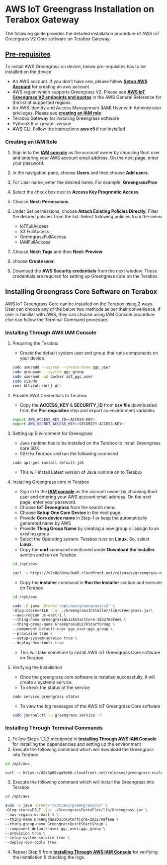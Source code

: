 # AWS IoT Greengrass Installation on Terabox Gateway

The following guide provides the detailed installation procedure of AWS IoT Greengrass V2 Core software on Terabox Gateway. 

## [**Pre-requisites**](#pre-requisites)

To install AWS Greengrass on device, below pre-requisites has to be installed on the device

- An AWS account. If you don't have one, please follow [**Setup AWS Account**](https://docs.aws.amazon.com/greengrass/v2/developerguide/getting-started.html#getting-started-set-up-aws-account) for creating an aws account
- AWS region which supports Greengrass V2. Please see [**AWS IoT Greengrass V2 endpoints and quotas**](https://docs.aws.amazon.com/general/latest/gr/greengrassv2.html) in the AWS General Reference for the list of supported regions.
- An AWS Identity and Access Management (IAM) User with Administrator privileges. Please see [**creating an IAM role**](#creating-an-iam-role) 
- Terabox Gateway for installing Greengrass software
- Python3.6 or greater version
- AWS CLI. Follow the instructions [**aws cli**](https://docs.aws.amazon.com/cli/latest/userguide/getting-started-install.html) if not installed



### Creating an IAM Role

1. Sign in to the [**IAM console**](https://console.aws.amazon.com/iam/) as the account owner by choosing Root user and entering your AWS account email address. On the next page, enter your password.

2. In the navigation pane, choose **Users** and then choose **Add users**.

3. For User name, enter the desired name. For example, **GreengrassProv**

4. Select the check box next to **Access Key Progrmatic Access**. 

5. Choose **Next: Permissions**.

6. Under Set permissions, choose **Attach Existing Policies Directly**. Filter the desired policies from the list. Select following policies from the menu
    - IoTFullAccess
    - S3 FullAccess
    - GreengrassFullAccess
    - IAMFullAccess

7. Choose **Next: Tags** and then **Next: Preview**.
8. choose **Create user**.
9. Download the **AWS Security credentials** from the next window. These credentials are required for setting up Greengrass core on the Terabox.

## Installing Greengrass Core Software on Terabox
 AWS IoT Greengrass Core can be installed on the Terabox using 2 ways.
 User can choose any of the below two methods as per their convenience, if user is familiar with AWS, they can choose using IAM Console procedure else can follow the Terminal Command procedure.

### **Installing Through AWS IAM Console**

1. Preparing the Terabox
    - Create the default system user and group that runs components on your device.
    ```bash
    sudo useradd --system --create-home ggc_user
    sudo groupadd --system ggc_group
    sudo usermod -aG docker idt_ggc_user
    sudo visudo
    root ALL=(ALL:ALL) ALL
    ```
2. Provide AWS Credentials to Terabox
    - Copy the **ACCESS_KEY** & **SECURITY_ID** from **csv file** downloaded from the **Pre-requisites** step and export as environment variables
    ```bash
    export AWS_ACCESS_KEY_ID=<ACCESS-KEY>
    export AWS_SECRET_ACCESS_KEY=<SECURITY-ACCESS-KEY>
    ```
3. Setting up Environment for Greengrass
    - Java runtime has to be installed on the Terabox to install Greengrass core SDK. 
    - SSH to Terabox and run the following command
    ```bash
    sudo apt-get install default-jdk
    ```
    - This will install Latest version of Java runtime on to Terabox

4. Installing Greengrass core in Terabox
    - Sign in to the [**IAM console**](https://console.aws.amazon.com/iam/) as the account owner by choosing Root user and entering your AWS account email address. On the next page, enter your password.
    - Choose **IoT Greengrass** from the search menu
    - Choose **Setup One Core Device** in the next page. 
    - Provide **Core device name** in Step-1 or keep the automatically generated name by AWS
    - Provide **Thing Group Name** by creating a new group or assign to an existing group
    - Select the Operating system. Terabox runs on **Linux**. So, select **Linux**.
    - Copy the **curl** command mentioned under **Download the Installer** section and run on Terabox
    ```bash
    cd /opt/aws

    curl -s https://d2s8p88vqu9w66.cloudfront.net/releases/greengrass-nucleus-latest.zip > greengrass-nucleus-latest.zip && unzip greengrass-nucleus-latest.zip -d GreengrassInstaller
    ```
    - Copy the **installer** command in **Run the Installer** section and execute on Terabox
    ```bash
    cd /opt/aws

    sudo -E java -Droot="/opt/aws/greengrass/v2" \
    -Dlog.store=FILE -jar ./GreengrassInstaller/lib/Greengrass.jar\
    --aws-region us-east-1 \
    --thing-name GreengrassQuickStartCore-183270afee6 \
    --thing-group-name GreengrassQuickStartGroup \
    --component-default-user ggc_user:ggc_group \
    --provision true \
    --setup-system-service true \
    --deploy-dev-tools true
    ```
    - This will take sometime to install AWS IoT Greengrass Core software on Terabox
5. Verifying the Installation
    - Once the greengrass core software is installed successfully, it will create a systemd service.
    - To check the status of the service
    ```bash
    sudo service greengrass status
    ```
    - To view the log messages of the AWS IoT Greengrass Core software
    ```bash
    sudo journalctl -u greengrass.service -f
    ```

### **Installing Through Terminal Commands**
1. Follow Steps 1,2,3 mentioned in [**Installing Through AWS IAM Console**](#installing-through-aws-iam-console) for installing the dependencies and setting up the environment
2. Execute the following command which will download the Greengrass into Terabox
```bash
cd /opt/aws

curl -s https://d2s8p88vqu9w66.cloudfront.net/releases/greengrass-nucleus-latest.zip > greengrass-nucleus-latest.zip && unzip greengrass-nucleus-latest.zip -d GreengrassInstaller
```
3. Execute the following command which will install the Greengrass into Terabox
```bash
cd /opt/aws

sudo -E java -Droot="/opt/aws/greengrass/v2" \
-Dlog.store=FILE -jar ./GreengrassInstaller/lib/Greengrass.jar \
--aws-region us-east-1 \
--thing-name GreengrassQuickStartCore-183270afee6 \
--thing-group-name GreengrassQuickStartGroup \
--component-default-user ggc_user:ggc_group \
--provision true \
--setup-system-service true \
--deploy-dev-tools true
```
4. Repeat Step 5 from [**Installing Through AWS IAM Console**](#installing-through-aws-iam-console) for verifying the installation & checking the logs.
